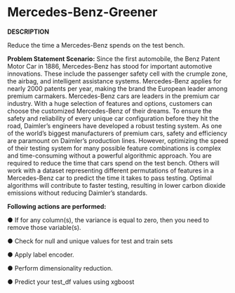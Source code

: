 # Mercedes-Benz-Greener

**DESCRIPTION**

Reduce the time a Mercedes-Benz spends on the test bench.

**Problem Statement Scenario:**
Since the first automobile, the Benz Patent Motor Car in 1886, Mercedes-Benz has stood for
important automotive innovations. These include the passenger safety cell with the crumple zone, the
airbag, and intelligent assistance systems. Mercedes-Benz applies for nearly 2000 patents per year,
making the brand the European leader among premium carmakers. Mercedes-Benz cars are leaders
in the premium car industry. With a huge selection of features and options, customers can choose
the customized Mercedes-Benz of their dreams.
To ensure the safety and reliability of every unique car configuration before they hit the road,
Daimler’s engineers have developed a robust testing system. As one of the world’s biggest
manufacturers of premium cars, safety and efficiency are paramount on Daimler’s production lines.
However, optimizing the speed of their testing system for many possible feature combinations is
complex and time-consuming without a powerful algorithmic approach.
You are required to reduce the time that cars spend on the test bench. Others will work with a
dataset representing different permutations of features in a Mercedes-Benz car to predict the time it
takes to pass testing. Optimal algorithms will contribute to faster testing, resulting in lower carbon
dioxide emissions without reducing Daimler’s standards.

**Following actions are performed:**

● If for any column(s), the variance is equal to zero, then you need to remove those variable(s).

● Check for null and unique values for test and train sets

● Apply label encoder.

● Perform dimensionality reduction.

● Predict your test_df values using xgboost
